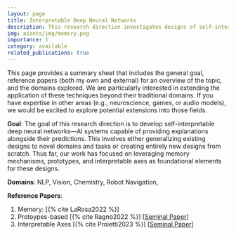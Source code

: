 ```yaml
---
layout: page
title: Interpretable Deep Neural Networks
description: This research direction investigates designs of self-interpretable deep neural networks—AI systems capable of providing explanations alongside their predictions. This involves either generalizing existing designs to novel domains and tasks or creating entirely new designs from scratch. 
img: assets/img/memory.png
importance: 1
category: available
related_publications: true
---
```

This page provides a summary sheet that includes the general goal, reference papers (both my own and external) for an overview of the topic, and the domains explored. We are particularly interested in extending the application of these techniques beyond their traditional domains. If you have expertise in other areas (e.g., neuroscience, games, or audio models), we would be excited to explore potential extensions into those fields.

**Goal**:  The goal of this research direction is to develop self-interpretable deep neural networks—AI systems capable of providing explanations alongside their predictions. This involves either generalizing existing designs to novel domains and tasks or creating entirely new designs from scratch. Thus far, our work has focused on leveraging memory mechanisms, prototypes, and interpretable axes as foundational elements for these designs.

**Domains**: NLP, Vision, Chemistry, Robot Navigation,

**Reference Papers**: 
1. Memory: [{% cite LaRosa2022 %}]
2. Protoypes-based [{% cite Ragno2022 %}] [<a href="https://arxiv.org/abs/1806.10574">Seminal Paper</a>] 
3. Interpretable Axes [{% cite Proietti2023 %}] [<a href="https://arxiv.org/abs/2002.01650">Seminal Paper</a>] 
